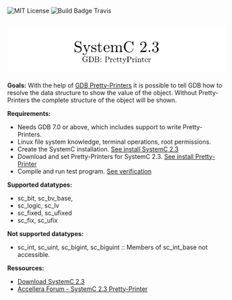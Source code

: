 ![MIT License](https://img.shields.io/github/license/mashape/apistatus.svg)
![Build Badge Travis](https://travis-ci.org/AHeimberger/SystemC-2.3-Pretty-Printer.svg?branch=master)

## ![SystemC 2.3 Pretty-Printer](./img/logo.png)

**Goals:**
With the help of <a href="https://sourceware.org/gdb/onlinedocs/gdb/Pretty-Printing.html#Pretty-Printing">GDB Pretty-Printers</a> it is possible to tell GDB how to resolve the data structure to show the value of the object. Without Pretty-Printers the complete structure of the object will be shown.

**Requirements:**
- Needs GDB 7.0 or above, which includes support to write Pretty-Printers.
- Linux file system knowledge, terminal operations, root permissions.
- Create the SystemC installation. [See install SystemC 2.3](./documentation/SystemC.md)
- Download and set Pretty-Printers for SystemC 2.3. [See install Pretty-Printer](./documentation/PrettyPrinter.md)
- Compile and run test program. [See verification](./documentation/Verification.md)

**Supported datatypes:**
- sc\_bit, sc\_bv\_base,
- sc\_logic, sc\_lv
- sc\_fixed, sc\_ufixed
- sc\_fix, sc\_ufix

**Not supported datatypes:**
- sc\_int, sc\_uint, sc\_bigint, sc\_biguint :: Members of sc_int_base not accessible.

**Ressources:**
- [Download SystemC 2.3](http://accellera.org/downloads/standards/systemc)
- [Accellera Forum - SystemC 2.3 Pretty-Printer](http://forums.accellera.org/topic/2140-systemc-23-pretty-printer/?hl=pretty-printer)
